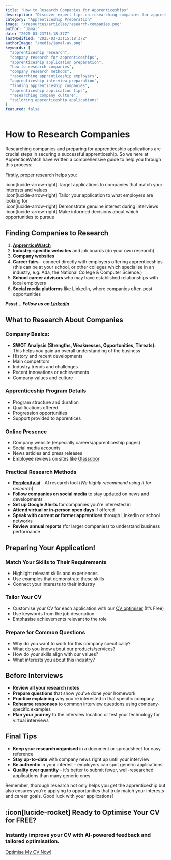 ```yaml
---
title: "How to Research Companies for Apprenticeships"
description: "Discover expert tips on researching companies for apprenticeships. Learn how to tailor applications, prepare for interviews, and secure your dream role."
category: "Apprenticeship Preparation"
image: "/resources/articles/research-companies.png"
author: "Jamal"
date: "2025-03-23T15:18:37Z"
lastModified: "2025-03-23T15:18:37Z"
authorImage: "/media/jamal-av.png"
keywords: [
  "apprenticeship research", 
  "company research for apprenticeships", 
  "apprenticeship application preparation", 
  "how to research companies", 
  "company research methods", 
  "researching apprenticeship employers", 
  "apprenticeship interview preparation", 
  "finding apprenticeship companies", 
  "apprenticeship application tips", 
  "researching company culture", 
  "tailoring apprenticeship applications"
]
featured: false
---
```


# How to Research Companies

Researching companies and preparing for apprenticeship applications are crucial steps in securing a successful apprenticeship. So we here at ApprenticeWatch have written a comprehensive guide to help you through this process:

Firstly, proper research helps you:

:icon[lucide-arrow-right]   Target applications to companies that match your interests and values <br>
:icon[lucide-arrow-right]   Tailor your application to what employers are looking for <br>
:icon[lucide-arrow-right]   Demonstrate genuine interest during interviews <br>
:icon[lucide-arrow-right]   Make informed decisions about which opportunities to pursue

## Finding Companies to Research

1.  **[ApprenticeWatch](/apprenticeships)**
2.  **Industry-specific websites** and job boards (do your own research)
3.  **Company websites**
4.  **Career fairs** - connect directly with employers offering apprenticeships (this can be at your school, or other colleges which specialise in an industry, e.g. Ada, the National College & Computer Science.)
5.  **School career advisors** who may have established relationships with local employers
6.  **Social media platforms** like LinkedIn, where companies often post opportunities

***Pssst... Follow us on [LinkedIn](https://www.linkedin.com/company/apprenticewatch)***

## What to Research About Companies

### Company Basics:

*   **SWOT Analysis (Strengths, Weaknesses, Opportunities, Threats):** This helps you gain an overall understanding of the business
*   History and recent developments
*   Main competitors
*   Industry trends and challenges
*   Recent innovations or achievements
*   Company values and culture

### Apprenticeship Program Details

*   Program structure and duration
*   Qualifications offered
*   Progression opportunities
*   Support provided to apprentices

### Online Presence

*   Company website (especially careers/apprenticeship pages)
*   Social media accounts
*   News articles and press releases
*   Employee reviews on sites like [Glassdoor](https://www.glassdoor.co.uk/)

### Practical Research Methods

*   **[Perplexity.ai](https://www.perplexity.ai/)** - AI research tool (*We highly recommend using it for research*)
*   **Follow companies on social media** to stay updated on news and developments
*   **Set up Google Alerts** for companies you're interested in
*   **Attend virtual or in-person open days** if offered
*   **Speak with current or former apprentices** through LinkedIn or school networks
*   **Review annual reports** (for larger companies) to understand business performance

## Preparing Your Application!

### Match Your Skills to Their Requirements

*   Highlight relevant skills and experiences
*   Use examples that demonstrate these skills
*   Connect your interests to their industry

### Tailor Your CV

*   Customise your CV for each application with our [CV optimiser](/cv-optimiser) (It’s Free)
*   Use keywords from the job description
*   Emphasise achievements relevant to the role

### Prepare for Common Questions

*   Why do you want to work for this company specifically?
*   What do you know about our products/services?
*   How do your skills align with our values?
*   What interests you about this industry?

## Before Interviews

*   **Review all your research notes**
*   **Prepare questions** that show you've done your homework
*   **Practice explaining** why you're interested in that specific company
*   **Rehearse responses** to common interview questions using company-specific examples
*   **Plan your journey** to the interview location or test your technology for virtual interviews

## Final Tips

*   **Keep your research organised** in a document or spreadsheet for easy reference
*   **Stay up-to-date** with company news right up until your interview
*   **Be authentic** in your interest - employers can spot generic applications
*   **Quality over quantity** - it's better to submit fewer, well-researched applications than many generic ones

Remember, thorough research not only helps you get the apprenticeship but also ensures you're applying to opportunities that truly match your interests and career goals. Good luck with your applications!

## :icon[lucide-rocket] Ready to Optimise Your CV for FREE?

<div class="article-cta">
  <h3 class="article-cta-title">Instantly improve your CV with AI-powered feedback and tailored optimisation.</h3>
  <a href="/optimise-cv" class="article-cta-button">Optimise My CV Now!</a>
</div>